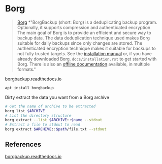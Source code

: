 # Borg 

> [Borg](https://borgbackup.readthedocs.io/en/stable/) *"BorgBackup (short: Borg) is a deduplicating backup program. Optionally, it supports compression and authenticated encryption. The main goal of Borg is to provide an efficient and secure way to backup data. The data deduplication technique used makes Borg suitable for daily backups since only changes are stored. The authenticated encryption technique makes it suitable for backups to not fully trusted targets. See the [installation manual](https://borgbackup.readthedocs.org/en/stable/installation.html) or, if you have already downloaded Borg, `docs/installation.rst` to get started with Borg. There is also an [offline documentation](https://readthedocs.org/projects/borgbackup/downloads) available, in multiple formats."

[borgbackup.readthedocs.io](https://borgbackup.readthedocs.io)


```bash
apt install borgbackup
```

Dirty extract the data you want from a Borg archive
```bash
# Get the name of archive to be extracted
borg list $ARCHIVE
# List the directory structure
borg extract --list $ARCHIVE::$name --stdout
# Extract a file to stdout to read 
borg extract $ARCHIVE::$path/file.txt --stdout
```
## References

[borgbackup.readthedocs.io](https://borgbackup.readthedocs.io)